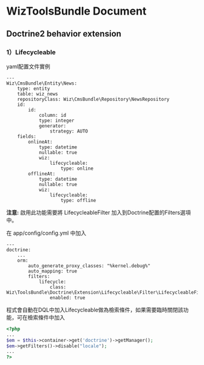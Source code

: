 # WizToolsBundle Document

## Doctrine2 behavior extension

### 1）Lifecycleable

yaml配置文件實例

```
---
Wiz\CmsBundle\Entity\News:
    type: entity
    table: wiz_news
    repositoryClass: Wiz\CmsBundle\Repository\NewsRepository
    id:
        id:
            column: id
            type: integer
            generator:
                strategy: AUTO
    fields:
        onlineAt:
            type: datetime
            nullable: true
            wiz:
                lifecycleable:
                    type: online
        offlineAt:
            type: datetime
            nullable: true
            wiz:
                lifecycleable:
                    type: offline
```

**注意:** 啟用此功能需要將 LifecycleableFilter 加入到Doctrine配置的Filters選項中。

在 app/config/config.yml 中加入

```
---
doctrine:
    ...
    orm:
        auto_generate_proxy_classes: "%kernel.debug%"
        auto_mapping: true
        filters:
            lifecycle:
                class: Wiz\ToolsBundle\Doctrine\Extension\Lifecycleable\Filter\LifecycleableFilter
                enabled: true
```

程式會自動在DQL中加入Lifecycleable做為檢索條件，如果需要臨時關閉該功能，可在檢索條件中加入

``` php
<?php
...
$em = $this->container->get('doctrine')->getManager();
$em->getFilters()->disable("locale");
...
?>
```